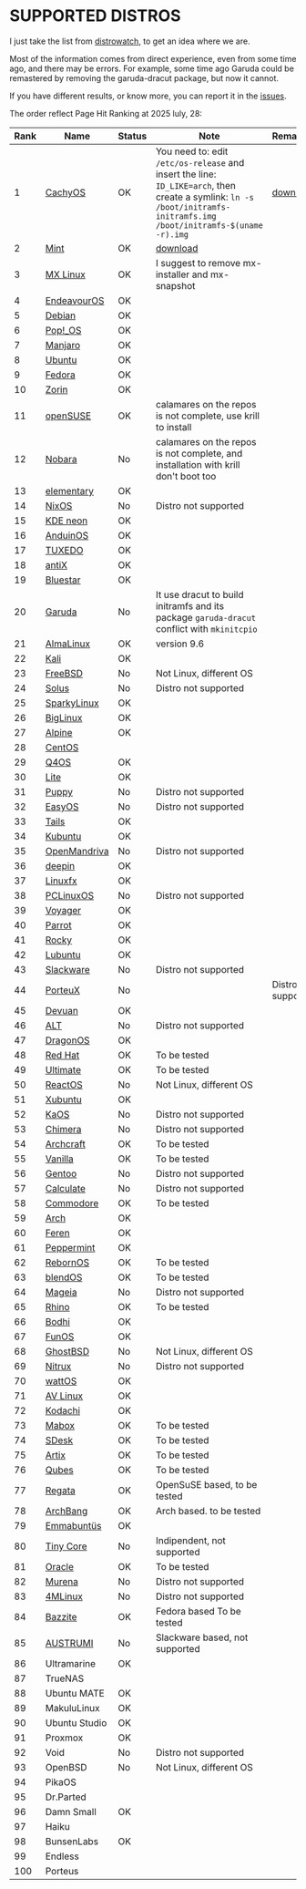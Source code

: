 # SUPPORTED DISTROS

I just take the list from [distrowatch](https://distrowatch.com/), to get an idea where we are.

Most of the information comes from direct experience, even from some time ago, and there may be errors. For example, some time ago Garuda could be remastered by removing the garuda-dracut package, but now it cannot.

If you have different results, or know more, you can report it in the [issues](https://github.com/pieroproietti/get-eggs/issues).


The order reflect Page Hit Ranking at 2025 luly, 28:

| Rank | Name   | Status | Note | Remasterized |
|------|--------|--------|------|--------------|
|   1 |[CachyOS](https://cachyos.org/)      | OK| You need to: edit `/etc/os-release` and insert the line: `ID_LIKE=arch`, then create a symlink: `ln -s /boot/initramfs-initramfs.img /boot/initramfs-$(uname -r).img`|[download](https://drive.google.com/drive/folders/1fJwjObseZAz5uvk00cQXJH_pjkAAAL3r)
|  2|[Mint](https://linuxmint.com/)        | OK|[download](https://drive.google.com/drive/folders/1oK_NiS-RSylS-ynf5ILh8xCkhAUl2HJs)
|  3|[MX Linux](https://mxlinux.org/)      |OK| I suggest to remove mx-installer and mx-snapshot|
|  4|[EndeavourOS](https://endeavouros.com/)|OK||
|  5|[Debian](https://www.debian.org/)      |OK||
|  6|[Pop!_OS](https://system76.com/pop/)   |OK||
|  7|[Manjaro](https://manjaro.org/)        |OK||
|  8|[Ubuntu](https://manjaro.org/)         |OK||
|  9|[Fedora](https://fedoraproject.org/)   |OK||
| 10|[Zorin](https://zorin.com/os/)         |OK||
| 11|[openSUSE](https://www.opensuse.org/)  |OK| calamares on the repos is not complete, use krill to install|
| 12|[Nobara](https://nobaraproject.org/)   |No| calamares on the repos is not complete, and installation with krill don't boot too|
| 13|[elementary](https://elementary.io)    |OK||
| 14|[NixOS](https://nixos.org/)            |No|Distro not supported|
| 15|[KDE neon](https://neon.kde.org/)      |OK||
| 16|[AnduinOS](https://www.anduinos.com/)  |OK||
| 17|[TUXEDO](https://www.tuxedocomputers.com/en/TUXEDO-OS_1.tuxedo)|OK||
| 18|[antiX](https://antixlinux.com/)       |OK||
| 19|[Bluestar](https://distrowatch.com/table.php?distribution=bluestar)|OK||
| 20|[Garuda](https://garudalinux.org/)     |No|It use dracut to build initramfs and its package `garuda-dracut` conflict with `mkinitcpio`|
| 21|[AlmaLinux](https://almalinux.org/)    |OK|version 9.6|
| 22|[Kali](https://www.kali.org/)          |OK||
| 23|[FreeBSD](https://www.freebsd.org/)    |No|Not Linux, different OS|
| 24|[Solus](https://getsol.us/)            |No|Distro not supported|
| 25|[SparkyLinux](https://sparkylinux.org/)|OK||
| 26|[BigLinux](https://sparkylinux.org/)   |OK||
| 27|[Alpine](https://www.alpinelinux.org/)|OK||
| 28|[CentOS](https://www.centos.org/)      |||
| 29|[Q4OS](https://q4os.org/)              |OK||
| 30|[Lite](https://www.linuxliteos.com/)   |OK||
| 31|[Puppy](https://puppylinux-woof-ce.github.io/)|No|Distro not supported|
| 32|[EasyOS](https://easyos.org/)          |No|Distro not supported||
| 33|[Tails](https://tails.net/)            |OK||
| 34|[Kubuntu](https://kubuntu.org/)        |OK||
| 35|[OpenMandriva](https://www.openmandriva.org/)  |No|Distro not supported|
| 36|[deepin](https://www.deepin.org/index/en)  |OK||
| 37|[Linuxfx](https://distrowatch.com/table.php?distribution=linuxfx)  |OK||
| 38|[PCLinuxOS](https://pclinuxos.com/)    |No|Distro not supported|
| 39|[Voyager](https://voyagerlive.org/)    |OK||
| 40|[Parrot](https://parrotsec.org/)       |OK||
| 41|[Rocky](https://rockylinux.org/)       |OK||
| 42|[Lubuntu](https://lubuntu.me/)         |OK||
| 43|[Slackware](http://www.slackware.com/) |No|Distro not supported|
| 44|[PorteuX](https://www.porteus.org/)    |No||Distro not supported|
| 45|[Devuan](https://www.devuan.org/)      |OK||
| 46|[ALT](https://getalt.org/)             |No|Distro not supported|
| 47|[DragonOS](https://sourceforge.net/projects/dragonos-focal/)|OK||
| 48|[Red Hat](https://redhat.com)          |OK|To be tested|
| 49|[Ultimate](https://ultimateedition.info/)|OK|To be tested|
| 50|[ReactOS](https://reactos.org/)        |No|Not Linux, different OS|
| 51|[Xubuntu](https://xubuntu.org/)        |OK||
| 52|[KaOS](https://kaosx.us/)              |No|Distro not supported| 
| 53|[Chimera](https://chimera-linux.org/)  |No|Distro not supported| 
| 54|[Archcraft](https://archcraft.io/)     |OK|To be tested|
| 55|[Vanilla](https://vanillaos.org/)      |OK|To be tested|
| 56|[Gentoo](https://www.gentoo.org/)      |No|Distro not supported| 
| 57|[Calculate](https://www.calculate-linux.org/)  |No|Distro not supported| 
| 58|[Commodore](https://www.commodore.net/)|OK|To be tested|
| 59|[Arch](https://archlinux.org/)         |OK||
| 60|[Feren](https://ferenos.weebly.com/)   |OK||
| 61|[Peppermint](https://peppermintos.com/)|OK||
| 62|[RebornOS](https://rebornos.org/)      |OK|To be tested|
| 63|[blendOS](https://blendos.co/)         |OK|To be tested|
| 64|[Mageia](https://www.mageia.org)       |No|Distro not supported|
| 65|[Rhino](https://rhinolinux.org/)       |OK|To be tested|
| 66|[Bodhi](https://www.bodhilinux.com/)   |OK||
| 67|[FunOS](https://funos.org/)            |OK||
| 68|[GhostBSD](https://www.ghostbsd.org/)  |No|Not Linux, different OS|
| 69|[Nitrux](https://nxos.org/)            |No|Distro not supported|
| 70|[wattOS](https://www.planetwatt.com/)  |OK||
| 71|[AV Linux](https://cinelerra-gg.org/it/avlinux/)   |OK||
| 72|[Kodachi](https://www.digi77.com/linux-kodachi/)   |OK||
| 73|[Mabox](https://maboxlinux.org/)       |OK|To be tested|
| 74|[SDesk](https://stevestudios.net/sdesk/)   |OK|To be tested|
| 75|[Artix](https://distrowatch.com/table.php?distribution=artix)|OK|To be tested|
| 76|[Qubes](https://www.qubes-os.org/)     |OK|To be tested|
| 77|[Regata](https://get.regataos.com.br/) |OK|OpenSuSE based, to be tested|
| 78|[ArchBang](https://archbang.org/)      |OK|Arch based. to be tested|
| 79|[Emmabuntüs](https://emmabuntus.org/)  |OK||
| 80|[Tiny Core](http://www.tinycorelinux.net/) |No|Indipendent, not supported|
| 81|[Oracle](https://www.oracle.com/it/linux/) |OK|To be tested|
| 82|[Murena](https://murena.com/)              |No|Distro not supported|
| 83|[4MLinux](https://4mlinux.com/index.php)   |No|Distro not supported|
| 84|[Bazzite](Bazzite)                         |OK|Fedora based To be tested|
| 85|[AUSTRUMI](http://cyti.latgola.lv/ruuni/)|No|Slackware based, not supported|
| 86|Ultramarine|OK||
| 87|TrueNAS|||
| 88|Ubuntu MATE|OK||
| 89|MakuluLinux|OK||
| 90|Ubuntu Studio|OK||
| 91|Proxmox|OK||
| 92|Void|No|Distro not supported|
| 93|OpenBSD|No|Not Linux, different OS|
| 94|PikaOS|||
| 95|Dr.Parted|||
| 96|Damn Small|OK||
| 97|Haiku|||
| 98|BunsenLabs|OK||
| 99|Endless|||
|100|Porteus|||